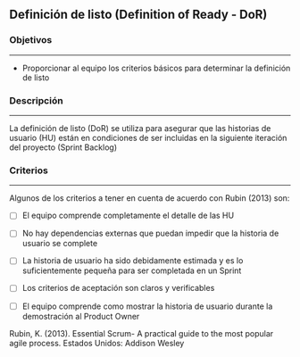 
## Definición de listo (Definition of Ready - DoR)

### Objetivos

---
* Proporcionar al equipo los criterios básicos para determinar la definición de listo


### Descripción 
---
La definición de listo (DoR) se utiliza para asegurar que las historias de usuario (HU) están en condiciones de ser incluidas en la siguiente iteración del proyecto (Sprint Backlog)


### Criterios
---
Algunos de los criterios a tener en cuenta de acuerdo con Rubin (2013) son:

- [ ] El equipo comprende completamente el detalle de las HU
- [ ] No hay dependencias externas que puedan impedir que la historia de usuario se complete
- [ ] La historia de usuario ha sido debidamente estimada y es lo suficientemente pequeña para ser completada en un Sprint
- [ ] Los criterios de aceptación son claros y verificables
- [ ] El equipo comprende como mostrar la historia de usuario durante la demostración al Product Owner


Rubin, K. (2013). Essential Scrum- A practical guide to the most popular agile process. Estados Unidos: Addison Wesley
